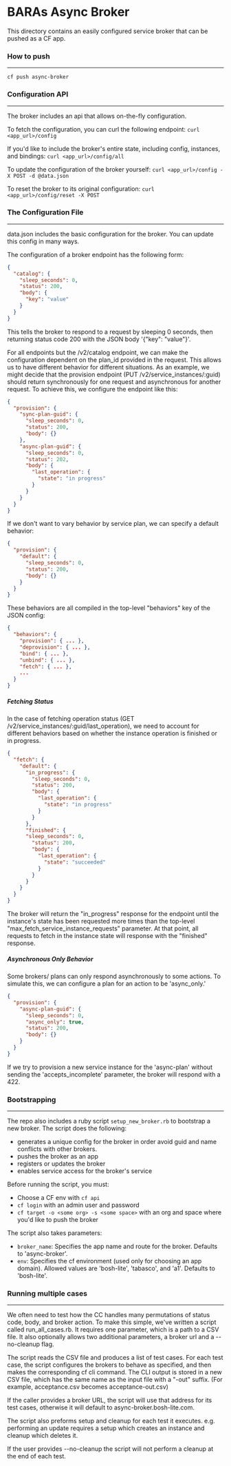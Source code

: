 # BARAs Async Broker

This directory contains an easily configured service broker that can be pushed as a CF app.

### How to push ###
-------------------
`cf push async-broker`


### Configuration API ###
------------------------
The broker includes an api that allows on-the-fly configuration.

To fetch the configuration, you can curl the following endpoint:
`curl <app_url>/config`

If you'd like to include the broker's entire state, including config, instances, and bindings:
`curl <app_url>/config/all`

To update the configuration of the broker yourself:
`curl <app_url>/config -X POST -d @data.json`

To reset the broker to its original configuration:
`curl <app_url>/config/reset -X POST`


### The Configuration File ###
------------------------------
data.json includes the basic configuration for the broker. You can update this config in many ways.

The configuration of a broker endpoint has the following form:
```json
{
  "catalog": {
    "sleep_seconds": 0,
    "status": 200,
    "body": {
      "key": "value"
    }
  }
}
```

This tells the broker to respond to a request by sleeping 0 seconds, then returning status code 200 with the JSON body
'{"key": "value"}'.

For all endpoints but the /v2/catalog endpoint, we can make the configuration dependent on the plan_id provided
in the request. This allows us to have different behavior for different situations. As an example, we might decide
that the provision endpoint (PUT /v2/service_instances/:guid) should return synchronously for one request and asynchronous
for another request. To achieve this, we configure the endpoint like this:
```json
{
  "provision": {
    "sync-plan-guid": {
      "sleep_seconds": 0,
      "status": 200,
      "body": {}
    },
    "async-plan-guid": {
      "sleep_seconds": 0,
      "status": 202,
      "body": {
        "last_operation": {
          "state": "in progress"
        }
      }
    }
  }
}
```

If we don't want to vary behavior by service plan, we can specify a default behavior:
```json
{
  "provision": {
    "default": {
      "sleep_seconds": 0,
      "status": 200,
      "body": {}
    }
  }
}
```

These behaviors are all compiled in the top-level "behaviors" key of the JSON config:

```json
{
  "behaviors": {
    "provision": { ... },
    "deprovision": { ... },
    "bind": { ... },
    "unbind": { ... },
    "fetch": { ... },
    ...
  }
}
```

##### Fetching Status #####

In the case of fetching operation status (GET /v2/service_instances/:guid/last_operation), we need to account for different behaviors
based on whether the instance operation is finished or in progress.

```json
{
  "fetch": {
    "default": {
      "in_progress": {
        "sleep_seconds": 0,
        "status": 200,
        "body": {
          "last_operation": {
            "state": "in progress"
          }
        }
      },
      "finished": {
      "sleep_seconds": 0,
        "status": 200,
        "body": {
          "last_operation": {
            "state": "succeeded"
          }
        }
      }
    }
  }
}
```

The broker will return the "in_progress" response for the endpoint until the instance's state has been requested more
times than the top-level "max_fetch_service_instance_requests" parameter. At that point, all requests to fetch in the
instance state will response with the "finished" response.

##### Asynchronous Only Behavior #####

Some brokers/ plans can only respond asynchronously to some actions. To simulate this, we can configure a plan for an action
to be 'async_only.'

```json
{
  "provision": {
    "async-plan-guid": {
      "sleep_seconds": 0,
      "async_only": true,
      "status": 200,
      "body": {}
    }
  }
}
```

If we try to provision a new service instance for the 'async-plan' without sending the 'accepts_incomplete' parameter,
the broker will respond with a 422.


### Bootstrapping ###
---------------------
The repo also includes a ruby script `setup_new_broker.rb` to bootstrap a new broker. The script does the following:
- generates a unique config for the broker in order avoid guid and name conflicts with other brokers.
- pushes the broker as an app
- registers or updates the broker
- enables service access for the broker's service

Before running the script, you must:
- Choose a CF env with `cf api`
- `cf login` with an admin user and password
- `cf target -o <some org> -s <some space>` with an org and space where you'd like to push the broker

The script also takes parameters:
- `broker_name`: Specifies the app name and route for the broker. Defaults to 'async-broker'.
- `env`: Specifies the cf environment (used only for choosing an app domain). Allowed values are 'bosh-lite',
         'tabasco', and 'a1'. Defaults to 'bosh-lite'.


### Running multiple cases ###
--------------------------
We often need to test how the CC handles many permutations of status code, body, and broker action. To make this simple, we've
written a script called run_all_cases.rb. It requires one parameter, which is a path to a CSV file. It also optionally allows
two additional parameters, a broker url and a --no-cleanup flag.

The script reads the CSV file and produces a list of test cases. For each test case, the script configures the brokers to behave
as specified, and then makes the corresponding cf cli command. The CLI output is stored in a new CSV file, which has the same
name as the input file with a "-out" suffix. (For example, acceptance.csv becomes acceptance-out.csv)

If the caller provides a broker URL, the script will use that address for its test cases, otherwise it will default to 
async-broker.bosh-lite.com.

The script also preforms setup and cleanup for each test it executes. e.g. performing an update requires a setup which
creates an instance and cleanup which deletes it.

If the user provides --no-cleanup the script will not perform a cleanup at the end of each test.


